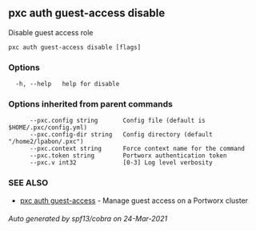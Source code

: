 ## pxc auth guest-access disable

Disable guest access role

```
pxc auth guest-access disable [flags]
```

### Options

```
  -h, --help   help for disable
```

### Options inherited from parent commands

```
      --pxc.config string       Config file (default is $HOME/.pxc/config.yml)
      --pxc.config-dir string   Config directory (default "/home2/lpabon/.pxc")
      --pxc.context string      Force context name for the command
      --pxc.token string        Portworx authentication token
      --pxc.v int32             [0-3] Log level verbosity
```

### SEE ALSO

* [pxc auth guest-access](pxc_auth_guest-access.md)	 - Manage guest access on a Portworx cluster

###### Auto generated by spf13/cobra on 24-Mar-2021
